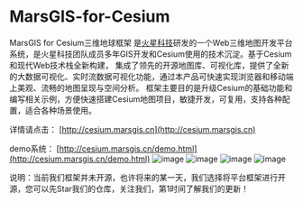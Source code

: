 # MarsGIS-for-Cesium

MarsGIS for Cesium三维地球框架 是[火星科技](http://www.marsgis.cn/)研发的一个Web三维地图开发平台系统，是火星科技团队成员多年GIS开发和Cesium使用的技术沉淀。基于Cesium和现代Web技术栈全新构建， 集成了领先的开源地图库、可视化库，提供了全新的大数据可视化、实时流数据可视化功能，通过本产品可快速实现浏览器和移动端上美观、流畅的地图呈现与空间分析。 框架主要目的是升级Cesium的基础功能和编写相关示例，方便快速搭建Cesium地图项目，敏捷开发，可复用，支持各种配置，适合各种场景使用。

 
详情请点击： [http://cesium.marsgis.cn](http://cesium.marsgis.cn)

demo系统： [http://cesium.marsgis.cn/demo.html](http://cesium.marsgis.cn/demo.html) 
 ![image](http://cesium.marsgis.cn/img/project/1.jpg)
 ![image](http://cesium.marsgis.cn/img/project/2.jpg)
 ![image](http://cesium.marsgis.cn/img/project/3.jpg)
 ![image](http://cesium.marsgis.cn/img/project/4.jpg)

说明：当前我们框架并未开源，也许将来的某一天，我们选择将平台框架进行开源，您可以先Star我们的仓库，关注我们，第1时间了解我们的更新！
